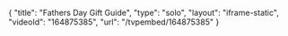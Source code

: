 {
    "title": "Fathers Day Gift Guide",
    "type": "solo",
    "layout": "iframe-static",
    "videoId": "164875385",
    "url": "\/tvpembed\/164875385"
}